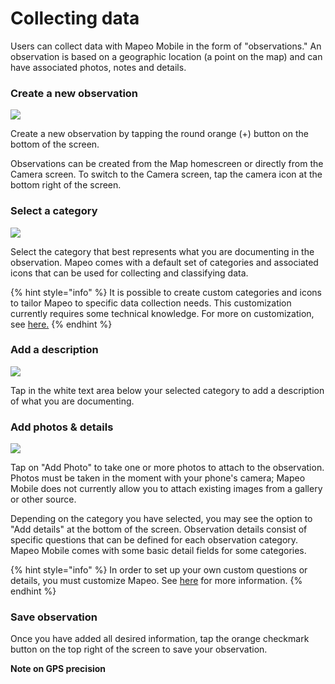 # Collecting data

Users can collect data with Mapeo Mobile in the form of "observations." An observation is based on a geographic location \(a point on the map\) and can have associated photos, notes and details.

### Create a new observation

![](../../../.gitbook/assets/mm-homescreen%20%281%29.png)

Create a new observation by tapping the round orange \(+\) button on the bottom of the screen.

Observations can be created from the Map homescreen or directly from the Camera screen. To switch to the Camera screen, tap the camera icon at the bottom right of the screen.

### Select a category

![](../../../.gitbook/assets/mm-categories.png)

Select the category that best represents what you are documenting in the observation. Mapeo comes with a default set of categories and associated icons that can be used for collecting and classifying data.

{% hint style="info" %}
It is possible to create custom categories and icons to tailor Mapeo to specific data collection needs. This customization currently requires some technical knowledge. For more on customization, see [here.](../../pre-launch-deployment-preparation/creating-custom-configurations.md)
{% endhint %}

### Add a description

![](../../../.gitbook/assets/mm-new-observation.png)

Tap in the white text area below your selected category to add a description of what you are documenting.

### Add photos & details

![](../../../.gitbook/assets/mm-observation-add-details.png)

Tap on "Add Photo" to take one or more photos to attach to the observation.  Photos must be taken in the moment with your phone's camera; Mapeo Mobile does not currently allow you to attach existing images from a gallery or other source.

Depending on the category you have selected, you may see the option to "Add details" at the bottom of the screen. Observation details consist of specific questions that can be defined for each observation category. Mapeo Mobile comes with some basic detail fields for some categories.

{% hint style="info" %}
In order to set up your own custom questions or details, you must customize Mapeo. See [here](../../pre-launch-deployment-preparation/creating-custom-configurations.md) for more information.
{% endhint %}

### Save observation

Once you have added all desired information, tap the orange checkmark button on the top right of the screen to save your observation.

**Note on GPS precision**

